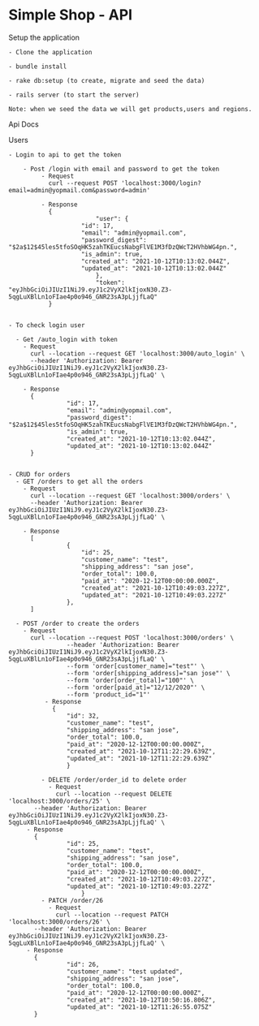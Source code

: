 # Simple Shop - API

Setup the application

	- Clone the application

	- bundle install 

	- rake db:setup (to create, migrate and seed the data)

	- rails server (to start the server)

	Note: when we seed the data we will get products,users and regions.

Api Docs

  Users

    - Login to api to get the token

	    - Post /login with email and password to get the token
		     - Request
		       curl --request POST 'localhost:3000/login?email=admin@yopmail.com&password=admin' 

		     - Response
		       {
							"user": {
						"id": 17,
						"email": "admin@yopmail.com",
						"password_digest": "$2a$12$45les5tfoSOqHK5zahTKEucsNabgFlVE1M3fDzQWcT2HVhbWG4pn.",
						"is_admin": true,
						"created_at": "2021-10-12T10:13:02.044Z",
						"updated_at": "2021-10-12T10:13:02.044Z"
							},
							"token": "eyJhbGciOiJIUzI1NiJ9.eyJ1c2VyX2lkIjoxN30.Z3-5qgLuXBlLn1oFIae4p0o946_GNR23sA3pLjjfLaQ"
		       }
		  
     
    - To check login user  
    
      - Get /auto_login with token
        - Request 
          curl --location --request GET 'localhost:3000/auto_login' \
          --header 'Authorization: Bearer eyJhbGciOiJIUzI1NiJ9.eyJ1c2VyX2lkIjoxN30.Z3-5qgLuXBlLn1oFIae4p0o946_GNR23sA3pLjjfLaQ' \

        - Response
          {
				    "id": 17,
				    "email": "admin@yopmail.com",
				    "password_digest": "$2a$12$45les5tfoSOqHK5zahTKEucsNabgFlVE1M3fDzQWcT2HVhbWG4pn.",
				    "is_admin": true,
				    "created_at": "2021-10-12T10:13:02.044Z",
				    "updated_at": "2021-10-12T10:13:02.044Z"
          }


    - CRUD for orders     
      - GET /orders to get all the orders
        - Request
          curl --location --request GET 'localhost:3000/orders' \
          --header 'Authorization: Bearer eyJhbGciOiJIUzI1NiJ9.eyJ1c2VyX2lkIjoxN30.Z3-5qgLuXBlLn1oFIae4p0o946_GNR23sA3pLjjfLaQ' \

        - Response
          [
				    {
				        "id": 25,
				        "customer_name": "test",
				        "shipping_address": "san jose",
				        "order_total": 100.0,
				        "paid_at": "2020-12-12T00:00:00.000Z",
				        "created_at": "2021-10-12T10:49:03.227Z",
				        "updated_at": "2021-10-12T10:49:03.227Z"
				    },
          ]

      - POST /order to create the orders
        - Request 
          curl --location --request POST 'localhost:3000/orders' \
					--header 'Authorization: Bearer eyJhbGciOiJIUzI1NiJ9.eyJ1c2VyX2lkIjoxN30.Z3-5qgLuXBlLn1oFIae4p0o946_GNR23sA3pLjjfLaQ' \
					--form 'order[customer_name]="test"' \
					--form 'order[shipping_address]="san jose"' \
					--form 'order[order_total]="100"' \
					--form 'order[paid_at]="12/12/2020"' \
					--form 'product_id="1"'   
			  - Response
			    {
				    "id": 32,
				    "customer_name": "test",
				    "shipping_address": "san jose",
				    "order_total": 100.0,
				    "paid_at": "2020-12-12T00:00:00.000Z",
				    "created_at": "2021-10-12T11:22:29.639Z",
				    "updated_at": "2021-10-12T11:22:29.639Z"
					}		

			 - DELETE /order/order_id to delete order
			   - Request 
			     curl --location --request DELETE 'localhost:3000/orders/25' \
           --header 'Authorization: Bearer eyJhbGciOiJIUzI1NiJ9.eyJ1c2VyX2lkIjoxN30.Z3-5qgLuXBlLn1oFIae4p0o946_GNR23sA3pLjjfLaQ' \	
         - Response 
           {
				    "id": 25,
				    "customer_name": "test",
				    "shipping_address": "san jose",
				    "order_total": 100.0,
				    "paid_at": "2020-12-12T00:00:00.000Z",
				    "created_at": "2021-10-12T10:49:03.227Z",
				    "updated_at": "2021-10-12T10:49:03.227Z"
						} 	
			 - PATCH /order/26
			   - Request
			     curl --location --request PATCH 'localhost:3000/orders/26' \
           --header 'Authorization: Bearer eyJhbGciOiJIUzI1NiJ9.eyJ1c2VyX2lkIjoxN30.Z3-5qgLuXBlLn1oFIae4p0o946_GNR23sA3pLjjfLaQ' \	
         - Response
           {
				    "id": 26,
				    "customer_name": "test updated",
				    "shipping_address": "san jose",
				    "order_total": 100.0,
				    "paid_at": "2020-12-12T00:00:00.000Z",
				    "created_at": "2021-10-12T10:50:16.806Z",
				    "updated_at": "2021-10-12T11:26:55.075Z"
           }
             		






